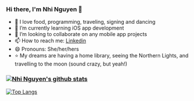 ### Hi there, I'm Nhi Nguyen 👋

- 💙 I love food, programming, traveling, signing and dancing
- 🌱 I’m currently learning iOS app development
- 👯 I’m looking to collaborate on any mobile app projects
- 📫 How to reach me: [Linkedin](https://www.linkedin.com/in/nhi-nguyen-csis/)
- 😄 Pronouns: She/her/hers
-  :star: My dreams are having a home library, seeing the Northern Lights, and travelling to the moon (sound crazy, but yeah!)
### [![Nhi Nguyen's github stats](https://github-readme-stats.vercel.app/api?username=nhi-nguyen-csis&count_private=true&show_icons=true&theme=radical&hide_rank=false)](https://github.com/anuraghazra/github-readme-stats)

[![Top Langs](https://github-readme-stats.vercel.app/api/top-langs/?username=nhi-nguyen-csis&show_icons=true&theme=highconstrast)](https://github.com/anuraghazra/github-readme-stats)

